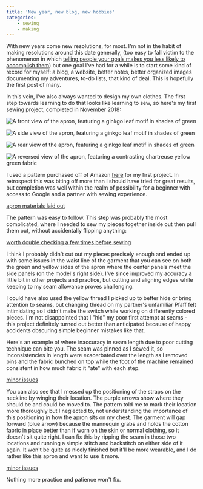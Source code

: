 ```yaml
---
title: 'New year, new blog, new hobbies'
categories: 
	- sewing
	- making
---
```


With new years come new resolutions, for most. I'm not in the habit of making resolutions around this date generally, (too easy to fall victim to the phenomenon in which [telling people your goals makes you less likely to accomplish them](http://www.psych.nyu.edu/gollwitzer/09_Gollwitzer_Sheeran_Seifert_Michalski_When_Intentions_.pdf)) but one goal I've had for a while is to start some kind of record for myself: a blog, a website, better notes, better organized images documenting my adventures, to-do lists, that kind of deal. This is hopefully the first post of many.

In this vein, I've also always wanted to design my own clothes. The first step towards learning to do that looks like learning to sew, so here's my first sewing project, completed in November 2018:

![A front view of the apron, featuring a ginkgo leaf motif in shades of green](/images/2019/1/apron_front.jpg)

![A side view of the apron, featuring a ginkgo leaf motif in shades of green](/images/2019/1/apron_back.jpg)

![A rear view of the apron, featuring a ginkgo leaf motif in shades of green](/images/2019/1/apron_pocket_detail.jpg)

![A reversed view of the apron, featuring a contrasting chartreuse yellow green fabric](/images/2019/1/apron_reverse.tiff)


I used a pattern purchased off of Amazon [here](https://www.amazon.com/gp/product/B075PKXXBK/ref=oh_aui_search_detailpage?ie=UTF8&psc=1) for my first project. In retrospect this was biting off more than I should have tried for great results, but completion was well within the realm of possibility for a beginner with access to Google and a partner with sewing experience.

[apron materials laid out](/images/2019/1/apron__materials.jpg)

The pattern was easy to follow. This step was probably the most complicated, where I needed to sew my pieces together inside out then pull them out, without accidentally flipping anything: 

[worth double checking a few times before sewing](/images/2019/1/apron_construction.jpeg)

I think I probably didn't cut out my pieces precisely enough and ended up with some issues in the waist line of the garment that you can see on both the green and yellow sides of the apron where the center panels meet the side panels (on the model's right side). I've since improved my accuracy a little bit in other projects and practice, but cutting and aligning edges while keeping to my seam allowance proves challenging.

I could have also used the yellow thread I picked up to better hide or bring attention to seams, but changing thread on my partner's unfamiliar Pfaff felt intimidating so I didn't make the switch while working on differently colored pieces. I'm not disappointed that I "hid" my poor first attempt at seams - this project definitely turned out better than anticipated because of happy accidents obscuring simple beginner mistakes like that.


Here's an example of where inaccuracy in seam length due to poor cutting technique can bite you. The seam was pinned as I sewed it, so inconsistencies in length were exacerbated over the length as I removed pins and the fabric bunched on top while the foot of the machine remained consistent in how much fabric it "ate" with each step.

[minor issues](/images/2019/1/apron_detail_issues.jpg)

You can also see that I messed up the positioning of the straps on the neckline by winging their location. The purple arrows show where they should be and could be moved to. The pattern told me to mark their location more thoroughly but I neglected to, not understanding the importance of this positioning in how the apron sits on my chest. The garment will gap forward (blue arrow) because the mannequin grabs and holds the cotton fabric in place better than if worn on the skin or normal clothing, so it doesn't sit quite right. I can fix this by ripping the seam in those two locations and running a simple stitch and backstitch on either side of it again. It won't be quite as nicely finished but it'll be more wearable, and I do rather like this apron and want to use it more.

[minor issues](/images/2019/1/apron_neckline_issues.jpg)

Nothing more practice and patience won't fix.